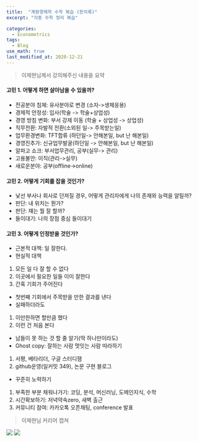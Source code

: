 ```yaml
---
title:  "계량경제학 수학 복습 (한치록)"
excerpt: "각종 수학 정리 복습"

categories:
  - Econometrics
tags:
  - Blog
use_math: true
last_modified_at: 2020-12-21
---
```

> 이제현님께서 강의해주신 내용을 요약

#### 고민 1. 어떻게 하면 살아남을 수 있을까?
 - 전공분야 침체: 유사분야로 변경 (소자->생체응용)
 - 경제적 안정성: 입사(학술 -> 학술+상업성)
 - 경영 방침 변화: 부서 강제 이동 (학술 + 상업성 -> 상업성)
 - 직무전환: 자발적 전환(소외된 일-> 주목받는일)
 - 업무환경변화: TFT합류 (하던일-> 안해본일, but 난 해본일)
 - 경영진추가: 신규업무발굴(하던일 -> 안해본일, but 난 해본일)
 - 알파고 쇼크: 부서업무관리, 공부(실무-> 관리)
 - 고용불안: 이직(관리->실무)
 - 새로운분야: 공부(offline->online)
 
#### 고민 2. 어떻게 기회를 잡을 것인가?
 - 낯선 부사나 회사로 던져질 경우, 어떻게 관리자에게 나의 존재와 능력을 알릴까?
  - 판단: 내 위치는 뭔가?
  - 판단: 쟤는 뭘 잘 할까?
  - 들이대기: 나의 장점 중심 들이대기

#### 고민 3. 어떻게 인정받을 것인가?
 - 근본적 대책: 일 잘한다.
 - 현실적 대책
  1) 모든 일 다 잘 할 수 없다
  2) 이곳에서 필요한 일들 이미 잘한다
  3) 간혹 기회가 주어진다
   - 첫번째 기회에서 주목받을 만한 결과를 낸다
 - 실패하더라도
  1) 이만한하면 할만큼 했다
  2) 이런 건 처음 본다
 - 남들이 못 하는 것 할 줄 알기(딱 하나만이라도)
 - Ghost copy: 잘하는 사람 멋잇는 사람 따라하기
  1) 서평, 베타리더, 구글 스터디잼
  2) github운영(일커밋 349), 논문 구현 블로그
 - 꾸준히 노력하기
  1) 부족한 부분 채워나가기: 코딩, 분석, 머신러닝, 도메인지식, 수학
  2) 시간확보하기: 저녁약속zero, 새벽 출근
  3) 커뮤니티 참여: 카카오톡 오픈채팅, conference 발표

> 이제현님 커리어 캡쳐

![](https://d-won.github.io/assets/images/lee_career.PNG)
![](https://d-won.github.io/assets/images/lee_career2.PNG)